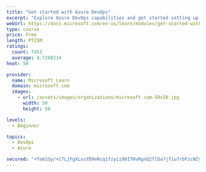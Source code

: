 ```yaml
---
title: "Get started with Azure DevOps"
excerpt: "Explore Azure DevOps capabilities and get started setting up your own organization knowing what separates elite performers from low performers."
webUrl: https://docs.microsoft.com/en-us/learn/modules/get-started-with-devops/
type: course
price: Free
length: PT25M
ratings:
  count: 7453
  average: 4.7268214
heat: 50

provider:
  name: Microsoft Learn
  domain: microsoft.com
  images:
    - url: /assets/images/organizations/microsoft.com-50x50.jpg
      width: 50
      height: 50

levels:
  - Beginner

topics:
  - DevOps
  - Azure

secured: "+fom1Uy/+C7LjFgXLsuYB9eRcq1fzyii00ITHvRgnQ2flDa7j7iu7rbFzcWIya7G5JNOEPseuKZlqKLrVrAUZsVg9nkLIxCDhNZywDwXao0c7Egz5Bg+Se2Mo4vOnTdDbIsGHygeKYFL8qYd1JZ1Ym0kz6CZ6uAH0hIwjwmvAd50LRNoyrqGUx5yH9/wN+AvK4KNECmOJAR02M9fALE86cDPQPuCuBe/w40ZcIlIjimHQt9LdJEn93koH5gd2tx2w+gUKJeyC5K+oVfRwLZK+Nu/h41bozOFDsLgeG7f8eflJIUCSg3eek480pBqU+X7Wn9+hUjLSuH7REeejT6dvZ7QsWpeb3/3jOS2ODqrUCpkeFSrXWeVe8xpuPIr/yXBIclMHfwHyxYT5GC/3c00UgzG0Rsz8PfUsnUx0d+f7xM=;k30EPFM9tLP3+sbMF4hmaA=="
---
```


